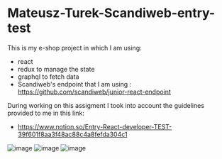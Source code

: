 # Mateusz-Turek-Scandiweb-entry-test

This is my e-shop project in which I am using:
- react
- redux to manage the state
- graphql to fetch data
- Scandiweb's endpoint that I am using : https://github.com/scandiweb/junior-react-endpoint

During working on this assigment I took into account the guidelines provided to me in this link: 

- https://www.notion.so/Entry-React-developer-TEST-39f601f8aa3f48ac88c4a8fefda304c1

![image](https://user-images.githubusercontent.com/15717382/189325895-a3e232ec-1f8f-4762-b850-a6772360d321.png)
![image](https://user-images.githubusercontent.com/15717382/189940126-f5353344-e22e-485a-978f-506091bfbf24.png)
![image](https://user-images.githubusercontent.com/15717382/189325743-21237340-0026-4158-9a6a-2679cc4f2310.png)

